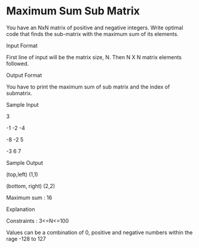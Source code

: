 # Maximum Sum Sub Matrix

You have an NxN matrix of positive and negative integers. Write optimal code that finds the sub-matrix with the maximum sum of its elements.

Input Format

First line of input will be the matrix size, N. Then N X N matrix elements followed.

Output Format

You have to print the maximum sum of sub matrix and the index of submatrix.

Sample Input

3

-1 -2 -4

-8 -2 5

-3 6 7

Sample Output

(top,left) (1,1)

(bottom, right) (2,2)

Maximum sum : 16

Explanation

Constraints : 3<=N<=100

Values can be a combination of 0, positive and negative numbers within the rage -128 to 127
